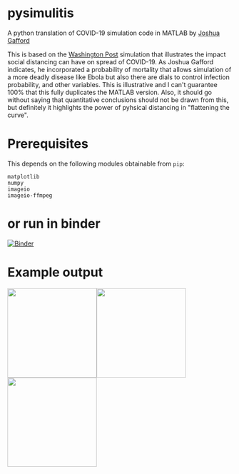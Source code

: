 # pysimulitis
A python translation of COVID-19 simulation code in MATLAB by [Joshua Gafford](https://www.mathworks.com/matlabcentral/fileexchange/74610-simulitis-a-coronavirus-simulation) 

This is based on the [Washington Post](https://www.washingtonpost.com/graphics/2020/world/corona-simulator/) simulation that illustrates the impact social distancing can have on spread of COVID-19. As Joshua Gafford indicates, he incorporated a probability of mortality that allows simulation of a more deadly disease like Ebola but also there are dials to control infection probability, and other variables. This is illustrative and I can't guarantee 100% that this fully duplicates the MATLAB version. Also, it should go without saying that quantitative conclusions should not be drawn from this, but definitely it highlights the power of pyhsical distancing in "flattening the curve".

# Prerequisites
This depends on the following modules obtainable from `pip`:
```
matplotlib 
numpy 
imageio 
imageio-ffmpeg
```

# or run in binder
[![Binder](https://mybinder.org/badge_logo.svg)](https://mybinder.org/v2/gh/mnfienen/pysimulitis/master?urlpath=lab)

# Example output
<img src="model0.gif " width="200"><img src="model0.5.gif " width="200"><img src="model0.75.gif " width="200">
